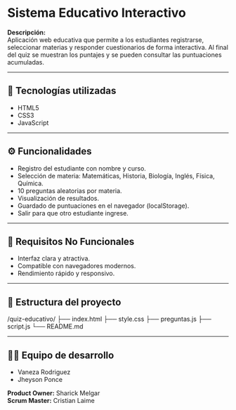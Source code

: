  # Sistema Educativo Interactivo

**Descripción:**  
Aplicación web educativa que permite a los estudiantes registrarse, seleccionar materias y responder cuestionarios de forma interactiva. Al final del quiz se muestran los puntajes y se pueden consultar las puntuaciones acumuladas.

---

## 🧩 Tecnologías utilizadas
- HTML5
- CSS3
- JavaScript

---

## ⚙️ Funcionalidades
- Registro del estudiante con nombre y curso.
- Selección de materia: Matemáticas, Historia, Biología, Inglés, Física, Química.
- 10 preguntas aleatorias por materia.
- Visualización de resultados.
- Guardado de puntuaciones en el navegador (localStorage).
- Salir para que otro estudiante ingrese.

---

## 🚫 Requisitos No Funcionales
- Interfaz clara y atractiva.
- Compatible con navegadores modernos.
- Rendimiento rápido y responsivo.

---

## 📁 Estructura del proyecto
/quiz-educativo/
├── index.html
├── style.css
├── preguntas.js
├── script.js
└── README.md

---

## 👨‍💻 Equipo de desarrollo
- Vaneza Rodriguez
- Jheyson Ponce

**Product Owner:** Sharick Melgar  
**Scrum Master:** Cristian Laime

